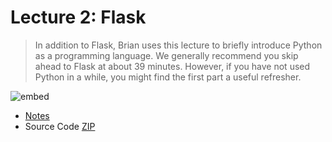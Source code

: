 # Lecture 2: Flask

> In addition to Flask, Brian uses this lecture to briefly introduce Python as a programming language. We generally recommend you skip ahead to Flask at about 39 minutes. However, if you have not used Python in a while, you might find the first part a useful refresher.

![embed](https://www.youtube.com/embed/j5wysXqaIV8)

- [Notes](https://cs50.harvard.edu/web/2018/notes/2/)
- Source Code [ZIP](http://cdn.cs50.net/web/2018/spring/lectures/2/src2.zip)
